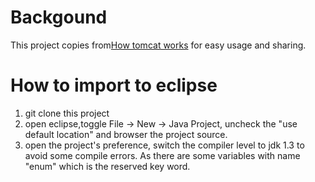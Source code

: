 # Backgound

This project copies from[How tomcat works](http://www.brainysoftware.com/9780975212806;jsessionid=5ADF8941C3AFFF75D29B0693209B6E81) for easy usage and sharing.

# How to import to eclipse 

1. git clone this project 
1. open eclipse,toggle File -> New -> Java Project, uncheck the "use default location" and browser the project source.
1. open the project's preference, switch the compiler level to jdk 1.3 to avoid some compile errors. As there are some variables with name "enum" which is the reserved key word.

